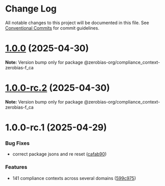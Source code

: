 # Change Log

All notable changes to this project will be documented in this file.
See [Conventional Commits](https://conventionalcommits.org) for commit guidelines.

# [1.0.0](https://github.com/zerobias-org/compliance_context/compare/@zerobias-org/compliance_context-zerobias-f_ca@1.0.0-rc.2...@zerobias-org/compliance_context-zerobias-f_ca@1.0.0) (2025-04-30)

**Note:** Version bump only for package @zerobias-org/compliance_context-zerobias-f_ca





# [1.0.0-rc.2](https://github.com/zerobias-org/compliance_context/compare/@zerobias-org/compliance_context-zerobias-f_ca@1.0.0-rc.1...@zerobias-org/compliance_context-zerobias-f_ca@1.0.0-rc.2) (2025-04-30)

**Note:** Version bump only for package @zerobias-org/compliance_context-zerobias-f_ca





# 1.0.0-rc.1 (2025-04-29)


### Bug Fixes

* correct package jsons and re reset ([cafab90](https://github.com/zerobias-org/compliance_context/commit/cafab90b3771e45ffeefa4ea2dca415266baa99f))


### Features

* 141 compliance contexts across several domains ([599c975](https://github.com/zerobias-org/compliance_context/commit/599c975fcf3da5bbfffe4113c7f5f793e5231e68))
